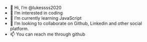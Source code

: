 - 👋 Hi, I’m @lukessss2020
- 👀 I’m interested in coding
- 🌱 I’m currently learning JavaScript
- 💞️ I’m looking to collaborate on Github, Linkedin and other social platform.
- 📫 You can reach me through github

<!---
lukessss2020/lukessss2020 is a ✨ special ✨ repository because its `README.md` (this file) appears on your GitHub profile.
You can click the Preview link to take a look at your changes.
--->
